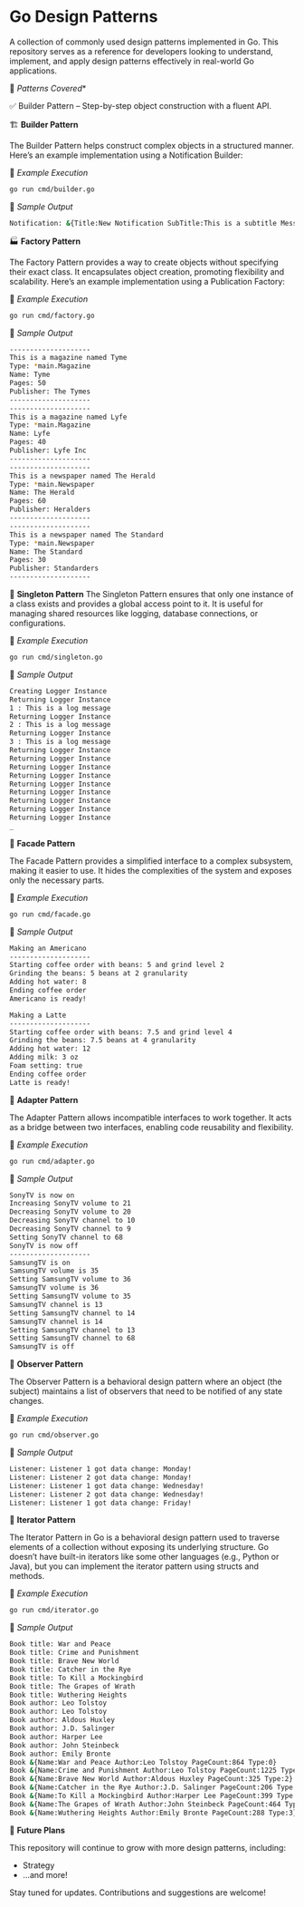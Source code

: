 # Go Design Patterns

A collection of commonly used design patterns implemented in Go. This repository serves as a reference for developers looking to understand, implement, and apply design patterns effectively in real-world Go applications.

🚀 *Patterns Covered**

✅ Builder Pattern – Step-by-step object construction with a fluent API.

🏗 **Builder Pattern**

The Builder Pattern helps construct complex objects in a structured manner. Here’s an example implementation using a Notification Builder:

📌 *Example Execution*

```bash
go run cmd/builder.go
```

📜 *Sample Output*

```bash
Notification: &{Title:New Notification SubTitle:This is a subtitle Message:This is a basic notification Image:image.jpg Icon:icon.png Priority:5 Type:alert}
```

🏭 **Factory Pattern**

The Factory Pattern provides a way to create objects without specifying their exact class. It encapsulates object creation, promoting flexibility and scalability. Here’s an example implementation using a Publication Factory:

📌 *Example Execution*

```bash
go run cmd/factory.go
```

📜 *Sample Output*

```bash
--------------------
This is a magazine named Tyme
Type: *main.Magazine
Name: Tyme
Pages: 50
Publisher: The Tymes
--------------------
--------------------
This is a magazine named Lyfe
Type: *main.Magazine
Name: Lyfe
Pages: 40
Publisher: Lyfe Inc
--------------------
--------------------
This is a newspaper named The Herald
Type: *main.Newspaper
Name: The Herald
Pages: 60
Publisher: Heralders
--------------------
--------------------
This is a newspaper named The Standard
Type: *main.Newspaper
Name: The Standard
Pages: 30
Publisher: Standarders
--------------------
```

🔄 **Singleton Pattern**
The Singleton Pattern ensures that only one instance of a class exists and provides a global access point to it. It is useful for managing shared resources like logging, database connections, or configurations.

📌 *Example Execution*

```bash
go run cmd/singleton.go
```

📜 *Sample Output*

```bash
Creating Logger Instance
Returning Logger Instance
1 : This is a log message
Returning Logger Instance
2 : This is a log message
Returning Logger Instance
3 : This is a log message
Returning Logger Instance
Returning Logger Instance
Returning Logger Instance
Returning Logger Instance
Returning Logger Instance
Returning Logger Instance
Returning Logger Instance
Returning Logger Instance
Returning Logger Instance
_
```

🏢 **Facade Pattern**

The Facade Pattern provides a simplified interface to a complex subsystem, making it easier to use. It hides the complexities of the system and exposes only the necessary parts.

📌 *Example Execution*

```bash
go run cmd/facade.go
```

📜 *Sample Output*

```bash
Making an Americano
--------------------
Starting coffee order with beans: 5 and grind level 2
Grinding the beans: 5 beans at 2 granularity
Adding hot water: 8
Ending coffee order
Americano is ready!

Making a Latte
--------------------
Starting coffee order with beans: 7.5 and grind level 4
Grinding the beans: 7.5 beans at 4 granularity
Adding hot water: 12
Adding milk: 3 oz
Foam setting: true
Ending coffee order
Latte is ready!
```

🏢 **Adapter Pattern**

The Adapter Pattern allows incompatible interfaces to work together. It acts as a bridge between two interfaces, enabling code reusability and flexibility.

📌 *Example Execution*

```bash
go run cmd/adapter.go
```

📜 *Sample Output*

```bash
SonyTV is now on
Increasing SonyTV volume to 21
Decreasing SonyTV volume to 20
Decreasing SonyTV channel to 10
Decreasing SonyTV channel to 9
Setting SonyTV channel to 68
SonyTV is now off
--------------------
SamsungTV is on
SamsungTV volume is 35
Setting SamsungTV volume to 36
SamsungTV volume is 36
Setting SamsungTV volume to 35
SamsungTV channel is 13
Setting SamsungTV channel to 14
SamsungTV channel is 14
Setting SamsungTV channel to 13
Setting SamsungTV channel to 68
SamsungTV is off
```

🏢 **Observer Pattern**

The Observer Pattern is a behavioral design pattern where an object (the subject) maintains a list of observers that need to be notified of any state changes.

📌 *Example Execution*

```bash
go run cmd/observer.go
```

📜 *Sample Output*

```bash
Listener: Listener 1 got data change: Monday!
Listener: Listener 2 got data change: Monday!
Listener: Listener 1 got data change: Wednesday!
Listener: Listener 2 got data change: Wednesday!
Listener: Listener 1 got data change: Friday!
```

🏢 **Iterator Pattern**

The Iterator Pattern in Go is a behavioral design pattern used to traverse elements of a collection without exposing its underlying structure. Go doesn’t have built-in iterators like some other languages (e.g., Python or Java), but you can implement the iterator pattern using structs and methods.

📌 *Example Execution*

```bash
go run cmd/iterator.go
```

📜 *Sample Output*

```bash
Book title: War and Peace
Book title: Crime and Punishment
Book title: Brave New World
Book title: Catcher in the Rye
Book title: To Kill a Mockingbird
Book title: The Grapes of Wrath
Book title: Wuthering Heights
Book author: Leo Tolstoy
Book author: Leo Tolstoy
Book author: Aldous Huxley
Book author: J.D. Salinger
Book author: Harper Lee
Book author: John Steinbeck
Book author: Emily Bronte
Book &{Name:War and Peace Author:Leo Tolstoy PageCount:864 Type:0}
Book &{Name:Crime and Punishment Author:Leo Tolstoy PageCount:1225 Type:1}
Book &{Name:Brave New World Author:Aldous Huxley PageCount:325 Type:2}
Book &{Name:Catcher in the Rye Author:J.D. Salinger PageCount:206 Type:0}
Book &{Name:To Kill a Mockingbird Author:Harper Lee PageCount:399 Type:2}
Book &{Name:The Grapes of Wrath Author:John Steinbeck PageCount:464 Type:0}
Book &{Name:Wuthering Heights Author:Emily Bronte PageCount:288 Type:3}
```

📌 **Future Plans**

This repository will continue to grow with more design patterns, including:
- Strategy
- …and more!

Stay tuned for updates. Contributions and suggestions are welcome!
